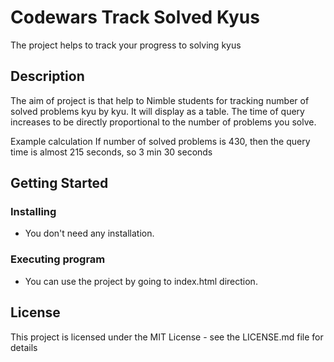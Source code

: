# Codewars Track Solved Kyus

The project helps to track your progress to solving kyus

## Description

The aim of project is that help to Nimble students for tracking number of solved problems kyu by kyu. It will display as a table. The time of query increases to be directly proportional to the number of problems you solve.

Example calculation 
    If number of solved problems is 430, then the query time is almost 215 seconds, so 3 min 30 seconds

## Getting Started

### Installing

* You don't need any installation.

### Executing program

* You can use the project by going to index.html direction.

## License

This project is licensed under the MIT License - see the LICENSE.md file for details

